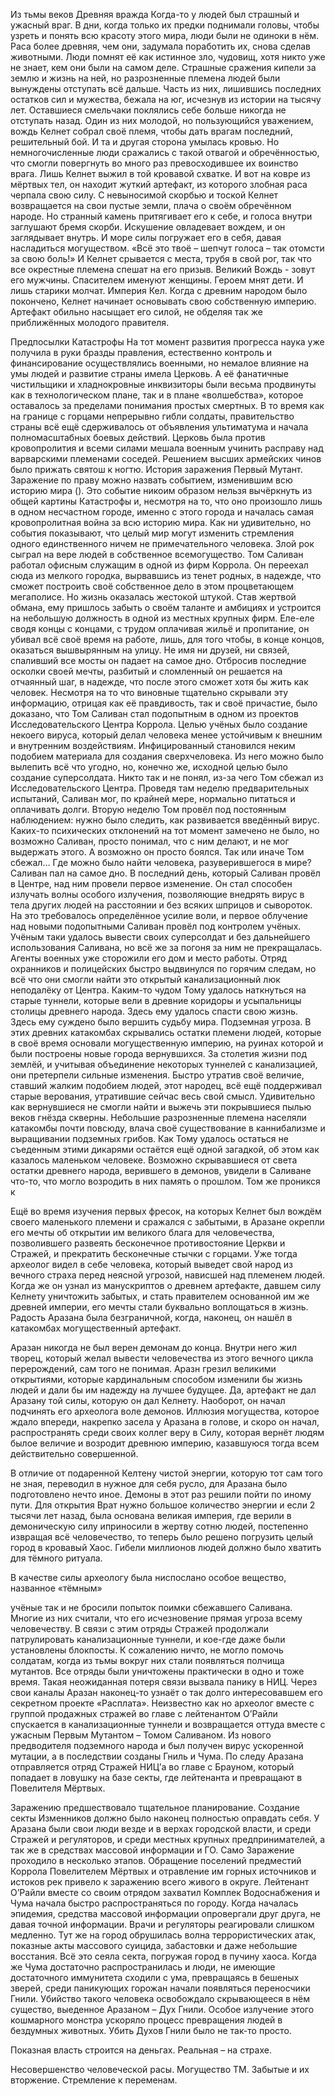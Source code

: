 Из тьмы веков
Древняя вражда
Когда-то у людей был страшный и ужасный враг. В дни, когда только их предки поднимали головы, чтобы узреть и понять всю красоту этого мира, люди были не одиноки в нём. Раса более древняя, чем они, задумала поработить их, снова сделав животными. Люди помнят её как истинное зло, чудовищ, хотя никто уже не знает, кем они были на самом деле. Страшные сражения кипели за землю и жизнь на ней, но разрозненные племена людей были вынуждены отступать всё дальше. Часть из них, лишившись последних остатков сил и мужества, бежала на юг, исчезнув из истории на тысячу лет.
Оставшиеся смельчаки поклялись себе больше никогда не отступать назад. Один из них молодой, но пользующийся уважением, вождь Келнет собрал своё племя, чтобы дать врагам последний, решительный бой. И та и другая сторона умылась кровью. Но немногочисленные люди сражались с такой отвагой и обречённостью, что смогли повергнуть во много раз превосходившее их воинство врага. Лишь Келнет выжил в той кровавой схватке. И вот на ковре из мёртвых тел, он находит жуткий артефакт, из которого злобная раса черпала свою силу.
 С невыносимой скорбью и тоской Келнет возвращается на свои пустые земли, плача о своём обречённом народе. Но странный камень притягивает его к себе, и голоса внутри заглушают бремя скорби. Искушение овладевает вождем, и он заглядывает внутрь. И море силы погружает его в себя, давая насладиться могуществом.
«Всё это твоё – шепчут голоса – так отомсти за свою боль!»
И Келнет срывается с места, трубя в свой рог, так что все окрестные племена спешат на его призыв. Великий Вождь - зовут его мужчины. Спасителем именуют женщины. Героем мнят дети. И лишь старики молчат.
Империя Кел.
Когда с древним народом было покончено, Келнет начинает основывать свою собственную империю. Артефакт обильно насыщает его силой, не обделяя так же приближённых молодого правителя.

Предпосылки Катастрофы
На тот момент развития прогресса наука уже получила в руки бразды правления, естественно  контроль и финансирование осуществлялись военными, но немалое влияние на умы людей и развитие страны имела Церковь. А её фанатичные чистильщики и хладнокровные инквизиторы были весьма продвинуты как в технологическом плане, так и в плане «волшебства», которое оставалось за пределами понимания простых смертных. В то время как на границе с горцами непрерывно гибли солдаты, правительство страны всё ещё сдерживалось от объявления ультиматума и начала полномасштабных боевых действий. Церковь была против кровопролития и всеми силами мешала военным учинить расправу над варварскими племенами соседей. Решением высших армейских чинов было прижать святош к ногтю.
История заражения
Первый Мутант.
	Заражение по праву можно назвать событием, изменившим всю историю мира (). Это событие никоим образом нельзя вычёркнуть из общей картины Катастрофы и, несмотря на то, что оно произошло лишь в одном несчастном городе, именно с этого города и началась самая кровопролитная война за всю историю мира.
	Как ни удивительно, но события показывают, что целый мир могут изменить стремления одного единственного ничем не примечательного человека. Злой рок сыграл на вере людей в собственное всемогущество.
	Том Саливан работал офисным служащим в одной из фирм Коррола. Он переехал сюда из мелкого городка,  вырвавшись из тенет родных, в надежде, что сможет построить своё собственное дело в этом процветающем мегаполисе. Но жизнь оказалась жестокой штукой. Став жертвой обмана, ему пришлось забыть о своём таланте и амбициях и устроится на небольшую должность в одной из местных крупных фирм. Еле-еле сводя концы с концами, с трудом оплачивая жильё и пропитание, он убивал всё своё время на работе, лишь, для того чтобы, в конце концов, оказаться вышвырянным на улицу. Не имя ни друзей, ни связей, спаливший все мосты он падает на самое дно. Отбросив последние осколки своей мечты, разбитый и сломленный он решается на отчаянный шаг, в надежде, что после этого сможет хотя бы жить как человек.
	Несмотря на то что виновные тщательно скрывали эту информацию, отрицая как её правдивость, так и своё причастие, было доказано, что Том Саливан стал подопытным в одном из проектов Исследовательского Центра Коррола.
	Целью учёных было создание некоего вируса, который делал человека менее устойчивым к внешним и внутренним воздействиям. Инфицированный становился неким подобием материала для создания сверхчеловека. Из него можно было вылепить всё что угодно, но, конечно же, исходной целью было создание суперсолдата. 
	Никто так и не понял, из-за чего Том сбежал из Исследовательского Центра. Проведя там неделю предварительных испытаний, Саливан мог, по крайней мере, нормально питаться и оплачивать долги. Вторую неделю Том провёл под постоянным наблюдением: нужно было следить, как развивается введённый вирус. Каких-то психических отклонений на тот момент замечено не было, но возможно Саливан, просто понимал, что с ним делают, и не мог выдержать этого. А возможно он просто боялся.
	Так или иначе Том сбежал… Где можно было найти человека, разуверившегося в мире? Саливан пал на самое дно. 
В последний день, который Саливан провёл в Центре, над ним провели первое изменение. Он стал способен излучать волны особого излучения, позволяющие внедрять вирус в тела других людей на расстоянии и без всяких шприцов и сывороток. На это требовалось определённое усилие воли, и первое облучение над новыми подопытными Саливан провёл под контролем учёных. Учёным таки удалось вывести своих суперсолдат и без дальнейшего использования Саливана, но всё же за погоня за ним не прекращалась.
Агенты военных уже сторожили его дом и место работы. Отряд охранников и полицейских быстро выдвинулся по горячим следам, но всё что они смогли найти это открытый канализационный люк неподалёку от Центра.
Каким-то чудом Тому удалось наткнуться на старые туннели, которые вели в древние коридоры и усыпальницы столицы древнего народа. Здесь ему удалось спасти свою жизнь. Здесь ему суждено было вершить судьбу мира.
Подземная угроза.
В этих древних катакомбах скрывались остатки племени людей, которые в своё время основали могущественную империю, на руинах которой и были построены новые города вернувшихся. За столетия жизни под землёй, и учитывая объединение некоторых туннелей с канализацией, они претерпели сильные изменения. Быстро утратив своё величие, ставший жалким подобием людей, этот народец, всё ещё поддерживал старые верования, утратившие сейчас весь свой смысл. Удивительно как вернувшиеся не смогли найти и выжечь эти покрывшиеся пылью веков гнёзда скверны.
Небольшие разрозненные племена населяли катакомбы почти повсюду, влача своё существование в каннибализме и выращивании подземных грибов. Как Тому удалось остаться не съеденным этими дикарями остаётся ещё одной загадкой, об этом как казалось маленьком человеке. Возможно скрывавшиеся от света остатки древнего народа, верившего в демонов, увидели в Саливане что-то, что могло возродить в них память о прошлом.
Том же проникся к   
	

Ещё во время изучения первых фресок, на которых Келнет был вождём своего маленького племени и сражался с забытыми, в Аразане окрепли его мечты об открытии им великого блага для человечества, позволившего развеять бесконечное противостояние Церкви и Стражей, и прекратить бесконечные стычки с горцами. Уже тогда археолог видел в себе человека, который выведет свой народ из вечного страха перед неясной угрозой, нависшей над племенем людей. Когда же он узнал из манускриптов о древнем артефакте, давшем силу Келнету уничтожить забытых, и стать правителем основанной им же древней империи, его мечты стали буквально воплощаться в жизнь. Радость Аразана была безграничной, когда, наконец, он нашёл в катакомбах могущественный артефакт.

   Аразан никогда не был верен демонам до конца. Внутри него жил творец, который желал вывести человечества из этого вечного цикла перерождений, сам того не понимая. Аразн грезил великими открытиями, которые кардинальным способом изменили бы жизнь людей и дали бы им надежду на лучшее будущее. Да, артефакт не дал Аразану той силы, которую он дал Келнету. Наоборот, он начал подчинять его археолога воле демонов. Иллюзия могущества, которое ждало впереди, накрепко засела у Аразана в голове, и скоро он начал, распространять среди своих коллег веру в Силу, которая вернёт людям былое величие и возродит древнюю империю, казавшуюся тогда всем действительно совершенной.   
	

 В отличие от подаренной Келтену чистой энергии, которую тот сам того не зная, переводил в нужное для себя русло, для Аразана было подготовлено нечто иное. Демоны в этот раз решили пойти по иному пути. Для открытия Врат нужно большое количество энергии и если 2 тысячи лет назад, была основана великая империя, где верили в демоническую силу иприносили в жертву сотню людей, постепенно извращая всё человечество, то теперь было решено погрузить целый город в кровавый Хаос. Гибели миллионов людей должно было хватить для тёмного ритуала.

В качестве силы археологу была ниспослано особое вещество, названное «тёмным»




учёные так и не бросили попыток поимки сбежавшего Саливана. Многие из них считали, что его исчезновение прямая угроза всему человечеству. В связи с этим отряды Стражей продолжали патрулировать канализационные туннели, и кое-где даже были установлены блокпосты. К сожалению ничто, не могло помочь солдатам, когда из тьмы вокруг них стали появляться полчища мутантов. Все отряды были уничтожены практически в одно и тоже время. Такая неожиданная потеря связи вызвала панику в НИЦ. Через свои каналы Аразан наконец-то узнаёт о так долго интересовавшем его секретном проекте «Расплата». Неизвестно как но археолог вместе с группой продажных стражей во главе с лейтенантом О’Райли спускается в канализационные туннели и возвращается оттуда вместе с ужасным Первым Мутантом – Томом Саливаном. Из нового предводителя подземного народа и был получен вирус ускоренной мутации, а в последствии созданы Гниль и Чума. По следу Аразана отправляется отряд Стражей НИЦ’a во главе с Брауном, который попадает в ловушку на базе секты, где лейтенанта и превращают в Повелителя Мёртвых.



Заражению предшествовало тщательное планирование. Создание секты Изменников должно было наконец полностью оправдать себя. У Аразана были свои люди везде и в верхах городской власти, и среди Стражей и регуляторов, и среди местных крупных предпринимателей, а так же в средствах массовой информации и ГО. Само Заражение проходило в несколько этапов. Обращение поселений предместий Коррола Повелителем Мёртвых и отравление им горных источников и истоков рек привело к заражению всего живого в округе. Лейтенант О’Райли вместе со своим отрядом захватил Комплек Водоснабжения и Чума начала быстро распространяться по городу. Когда началась эпидемия, средства массовой информации опровергали друг друга, не давая точной информации. Врачи и регуляторы реагировали слишком медленно. Тут же на город обрушилась волна террористических атак, показные акты массового суицида, забастовки и даже небольшие восстания. Всё это сеяла секта, погружая город в пучину хаоса. Когда же Чума достаточно распространилась и люди, не имеющие достаточного иммунитета сходили с ума, превращаясь в бешеных зверей, среди паникующих горожан начали появляться переносчики Гнили. Убийство такого человека освобождало скрывающееся в нём существо, выеденное Аразаном – Дух Гнили. Особое излучение этого кошмарного монстра ускоряло процесс превращения людей в бездумных животных. Убить Духов Гнили было не так-то просто.

Показная власть строится на деньгах. Реальная – на страхе.

Несовершенство человеческой расы. Могущество ТМ. Забытые и их вторжение. Стремление к переменам.
